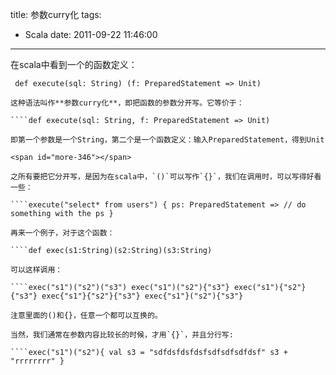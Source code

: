 title: 参数curry化
tags:
  - Scala
date: 2011-09-22 11:46:00
---

在scala中看到一个的函数定义：

     def execute(sql: String) (f: PreparedStatement => Unit)

    这种语法叫作**参数curry化**，即把函数的参数分开写。它等价于：

    ````def execute(sql: String, f: PreparedStatement => Unit)

    即第一个参数是一个String，第二个是一个函数定义：输入PreparedStatement，得到Unit

    <span id="more-346"></span>

    之所有要把它分开写，是因为在scala中，`()`可以写作`{}`，我们在调用时，可以写得好看一些：

    ````execute("select* from users") { ps: PreparedStatement => // do something with the ps }

    再来一个例子，对于这个函数：

    ````def exec(s1:String)(s2:String)(s3:String)

    可以这样调用：

    ````exec("s1")("s2")("s3") exec("s1")("s2"){"s3"} exec("s1"){"s2"}{"s3"} exec{"s1"}{"s2"}{"s3"} exec{"s1"}("s2"){"s3"}

    注意里面的()和{}，任意一个都可以互换的。

    当然，我们通常在参数内容比较长的时候，才用`{}`，并且分行写:

    ````exec("s1")("s2"){ val s3 = "sdfdsfdsfdsfsdfsdfsdfdsf" s3 + "rrrrrrrr" }